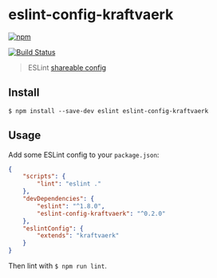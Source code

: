 # eslint-config-kraftvaerk 

[![npm](https://nodei.co/npm/eslint-config-kraftvaerk.svg?downloads=true)](https://nodei.co/npm/eslint-config-kraftvaerk/)

[![Build Status](https://travis-ci.org/kraftvaerk/eslint-config-kraftvaerk.svg?branch=master)](https://travis-ci.org/kraftvaerk/eslint-config-kraftvaerk)

> ESLint [shareable config](http://eslint.org/docs/developer-guide/shareable-configs.html)


## Install

```
$ npm install --save-dev eslint eslint-config-kraftvaerk
```


## Usage

Add some ESLint config to your `package.json`:

```json
{
	"scripts": {
		"lint": "eslint ."
	},
	"devDependencies": {
		"eslint": "^1.8.0",
		"eslint-config-kraftvaerk": "^0.2.0"
	},
	"eslintConfig": {
		"extends": "kraftvaerk"
	}
}
```

Then lint with `$ npm run lint`.
